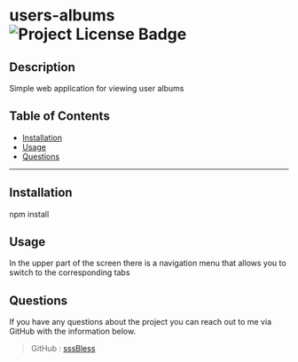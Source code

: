 # users-albums  ![Project License Badge](https://img.shields.io/badge/license-Unlicense-brightgreen)

  ## Description

  Simple web application for viewing user albums

  ## Table of Contents

  * [Installation](#Installation)
  * [Usage](#Usage)
  * [Questions](#Questions)

  ***

  ## Installation

  npm install

  ## Usage

  In the upper part of the screen there is a navigation menu that allows you to switch to the corresponding tabs

  ## Questions

  If you have any questions about the project you can reach out to me via GitHub with the information below. 

  >GitHub : [sssBless](https://github.com/sssBless)
